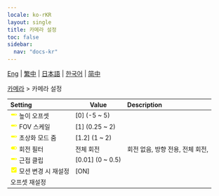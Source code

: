 ```yaml
---
locale: ko-rKR
layout: single
title: 카메라 설정
toc: false
sidebar:
  nav: "docs-kr"
---
```

[Eng](/dancexr/menu/2025.4/scene/config_camera) | [繁中](/tw/dancexr/menu/2025.4/scene/config_camera) | [日本語](/jp/dancexr/menu/2025.4/scene/config_camera) | [한국어](/kr/dancexr/menu/2025.4/scene/config_camera) | [简中](/zh/dancexr/menu/2025.4/scene/config_camera)

[카메라](../menu#카메라) > 카메라 설정



| Setting | Value | Description |
| :--- | --- | :--- |
|<nobr> ![slider icon](/images/icon/ic_slider.png)  높이 오프셋</nobr>| [0] (-5 ~ 5) | 
|<nobr> ![slider icon](/images/icon/ic_slider.png)  FOV 스케일</nobr>| [1] (0.25 ~ 2) | 
|<nobr> ![slider icon](/images/icon/ic_slider.png)  초상화 모드 줌</nobr>| [1.2] (1 ~ 2) | 
|<nobr> ![toggle_on icon](/images/icon/ic_toggle_on.png)  회전 필터</nobr>| 전체 회전 | 회전 없음, 방향 전용, 전체 회전, 
|<nobr> ![slider icon](/images/icon/ic_slider.png)  근접 클립</nobr>| [0.01] (0 ~ 0.5) | 
|<nobr> ![check_on icon](/images/icon/ic_check_on.png)  모션 변경 시 재설정</nobr>| [ON] | 
|<nobr> 오프셋 재설정</nobr>|| 
